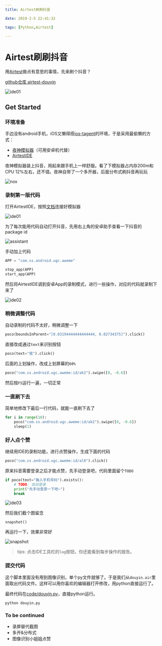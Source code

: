 ```yaml
---
title: Airtest刷刷抖音

date: 2019-2-5 22:41:32

tags: [Python,Airtest]

---
```


# Airtest刷刷抖音

用[Airtest](https://github.com/AirtestProject/Airtest)做点有意思的事情，先来刷个抖音？

[github仓库 airtest-douyin](https://github.com/Meteorix/airtest-douyin)

![ide01](/images/airtest-douyin/ide01.png)

## Get Started

### 环境准备

手边没有android手机，iOS又懒得搭[ios-tagent](https://github.com/AirtestProject/iOS-Tagent)的环境，于是采用最偷懒的方式：

*   [夜神模拟器](https://www.yeshen.com/)（可用安卓机代替）
*   [AirtestIDE](http://airtest.netease.com/)


夜神模拟器装上抖音，用起来跟手机上一样舒服。看了下模拟器占内存200m和CPU 12%左右，还不错。夜神自带了一个多开器，后面分布式刷抖音再玩玩

![nox](/images/airtest-douyin/nox.png)


### 录制第一版代码

打开AirtestIDE，按照[文档](http://airtest.netease.com/docs/cn/2_device_connection/3_emulator_connection.html#id2)连接好模拟器

![ide01](/images/airtest-douyin/ide01.png)

为了每次能用代码自动打开抖音，先用右上角的安卓助手查看一下抖音的package id

![assistant](/images/airtest-douyin/assistant.png)

手动加上代码

```python
APP = "com.ss.android.ugc.aweme"

stop_app(APP)
start_app(APP)
```

然后将AirtestIDE调到安卓App的录制模式，进行一些操作，对应的代码就录制下来了

![ide02](/images/airtest-douyin/ide02.png)


### 稍微调整代码

自动录制的代码不太好，稍微调整一下

```python
poco(boundsInParent="[0.03194444444444444, 0.02734375]").click()
```

直接改成通过`text`来识别按钮

```python
poco(text="我").click()
```

后面的上划操作，改成上划屏幕的``60%``

```python
poco("com.ss.android.ugc.aweme:id/ak2").swipe([0, -0.6])
```

然后按`F5`运行一遍，一切正常


### 一直刷下去

简单地修改下最后一行代码，就能一直刷下去了

```python
for i in range(10):
    poco("com.ss.android.ugc.aweme:id/ak2").swipe([0, -0.6])
    sleep(1)
```

### 好人点个赞

继续用IDE的录制功能，进行点赞操作，生成下面的代码

```python
poco("com.ss.android.ugc.aweme:id/al8").click()
```

原来抖音需要登录之后才能点赞，先手动登录吧，代码里面留个`TODO`

```python
if poco(text="输入手机号码").exists():
    # TODO: 自动登录
    print("先手动登录一下吧~")
    break
```

![ide03](/images/airtest-douyin/ide03.png)


然后我们截个图留念

```
snapshot()
```

再运行一下，效果非常好

![snapshot](/images/airtest-douyin/snapshot.png)


> tips: 点击IDE工具栏的`log`按钮，你还能看到每步操作的报告。



### 提交代码

这个脚本里面没有用到图像识别，单个py文件就够了。于是我们从``douyin.air``里面取出代码文件。这样可以用你喜欢的编辑器打开修改，用python直接运行了。

最终代码在[code/douyin.py](https://github.com/Meteorix/airtest-douyin/blob/master/code/douyin.py)，直接python运行。

```shell
python douyin.py
```

### To be continued

*   录屏替代截图
*   多开&分布式
*   图像识别小姐姐点赞
